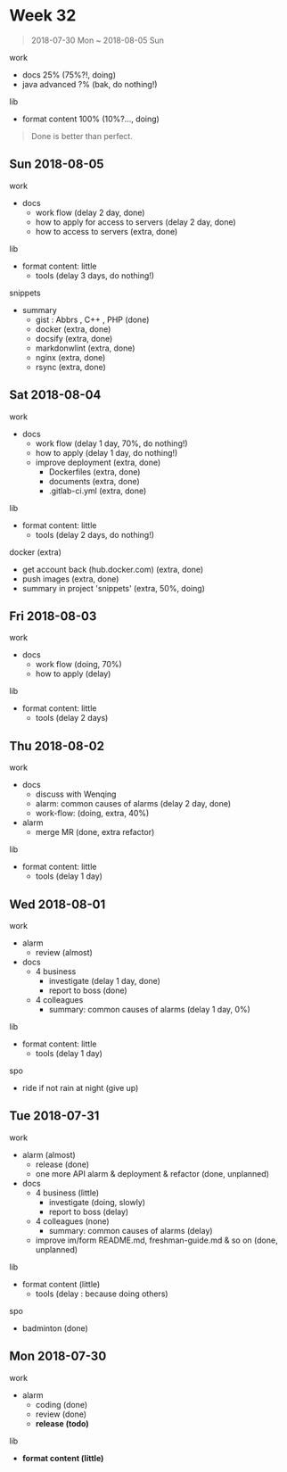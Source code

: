 # Week 32

> 2018-07-30 Mon ~ 2018-08-05 Sun

work

- docs 25% (75%?!, doing)
- java advanced ?% (bak, do nothing!)

lib

- format content 100% (10%?…, doing)

> Done is better than perfect.

## Sun 2018-08-05

work

- docs
    - work flow (delay 2 day, done)
    - how to apply for access to servers (delay 2 day, done)
    - how to access to servers (extra, done)

lib

- format content: little
    - tools (delay 3 days, do nothing!)

snippets

- summary
    - gist : Abbrs , C++ , PHP (done)
    - docker (extra, done)
    - docsify (extra, done)
    - markdonwlint (extra, done)
    - nginx (extra, done)
    - rsync (extra, done)

## Sat 2018-08-04

work

- docs
    - work flow (delay 1 day, 70%, do nothing!)
    - how to apply (delay 1 day, do nothing!)
    - improve deployment (extra, done)
        - Dockerfiles (extra, done)
        - documents (extra, done)
        - .gitlab-ci.yml (extra, done)

lib

- format content: little
    - tools (delay 2 days, do nothing!)

docker (extra)

- get account back (hub.docker.com) (extra, done)
- push images (extra, done)
- summary in project 'snippets' (extra, 50%, doing)

## Fri 2018-08-03

work

- docs
    - work flow (doing, 70%)
    - how to apply (delay)

lib

- format content: little
    - tools (delay 2 days)

## Thu 2018-08-02

work

- docs
    - discuss with Wenqing
    - alarm: common causes of alarms (delay 2 day, done)
    - work-flow: (doing, extra, 40%)
- alarm
    - merge MR (done, extra refactor)

lib

- format content: little
    - tools (delay 1 day)

## Wed 2018-08-01

work

- alarm
    - review (almost)
- docs
    - 4 business
        - investigate (delay 1 day, done)
        - report to boss (done)
    - 4 colleagues
        - summary: common causes of alarms (delay 1 day, 0%)

lib

- format content: little
    - tools (delay 1 day)

spo

- ride if not rain at night (give up)

## Tue 2018-07-31

work

- alarm (almost)
    - release (done)
    - one more API alarm & deployment & refactor (done, unplanned)
- docs
    - 4 business (little)
        - investigate (doing, slowly)
        - report to boss (delay)
    - 4 colleagues (none)
        - summary: common causes of alarms (delay)
    - improve im/form README.md, freshman-guide.md & so on (done, unplanned)

lib

- format content (little)
    - tools (delay : because doing others)

spo

- badminton (done)

## Mon 2018-07-30

work

- alarm
    - coding (done)
    - review (done)
    - **release (todo)**

lib

- **format content (little)**
